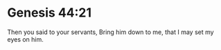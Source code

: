 # Genesis 44:21

Then you said to your servants, Bring him down to me, that I may set my eyes on him.
